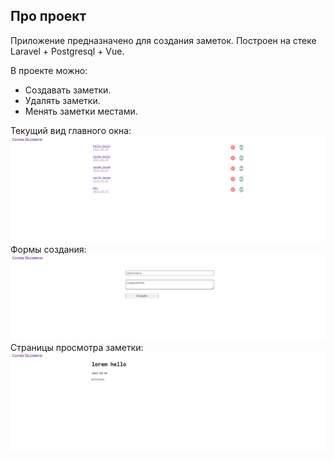 

## Про проект

Приложение предназначено для создания заметок. Построен на стеке Laravel + Postgresql + Vue.

В проекте можно:

- Создавать заметки.
- Удалять заметки.
- Менять заметки местами.

Текущий вид главного окна:
<img src="screens/1.png">
Формы создания:
<img src="screens/2.png">
Страницы просмотра заметки:
<img src="screens/3.png">
